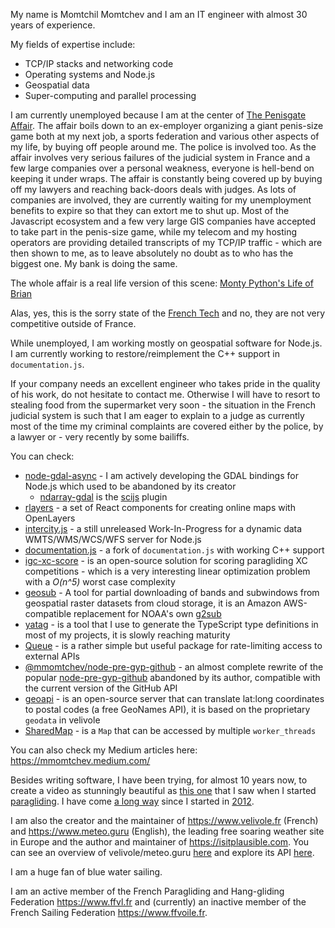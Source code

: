 My name is Momtchil Momtchev and I am an IT engineer with almost 30 years of experience.

My fields of expertise include:
* TCP/IP stacks and networking code
* Operating systems and Node.js
* Geospatial data
* Super-computing and parallel processing

I am currently unemployed because I am at the center of [The Penisgate Affair](https://github.com/mmomtchev/mmomtchev/blob/master/PENISGATE.md). The affair boils down to an ex-employer organizing a giant penis-size game both at my next job, a sports federation and various other aspects of my life, by buying off people around me. The police is involved too. As the affair involves very serious failures of the judicial system in France and a few large companies over a personal weakness, everyone is hell-bend on keeping it under wraps. The affair is constantly being covered up by buying off my lawyers and reaching back-doors deals with judges. As lots of companies are involved, they are currently waiting for my unemployment benefits to expire so that they can extort me to shut up. Most of the Javascript ecosystem and a few very large GIS companies have accepted to take part in the penis-size game, while my telecom and my hosting operators are providing detailed transcripts of my TCP/IP traffic - which are then shown to me, as to leave absolutely no doubt as to who has the biggest one. My bank is doing the same.

The whole affair is a real life version of this scene: [Monty Python's Life of Brian](https://www.youtube.com/watch?v=HrcbCW4y9Dw)

Alas, yes, this is the sorry state of the [French Tech](https://github.com/mmomtchev/mmomtchev/blob/master/LA-FRENCH-TECH.md) and no, they are not very competitive outside of France.

While unemployed, I am working mostly on geospatial software for Node.js. I am currently working to restore/reimplement the C++ support in `documentation.js`.

If your company needs an excellent engineer who takes pride in the quality of his work, do not hesitate to contact me. Otherwise I will have to resort to stealing food from the supermarket very soon - the situation in the French judicial system is such that I am eager to explain to a judge as currently most of the time my criminal complaints are covered either by the police, by a lawyer or - very recently by some bailiffs.


You can check:

* [node-gdal-async](https://github.com/mmomtchev/node-gdal-async) - I am actively developing the GDAL bindings for Node.js which used to be abandoned by its creator
  - [ndarray-gdal](https://github.com/mmomtchev/ndarray-gdal) is the [scijs](https://github.com/scijs/ndarray) plugin
* [rlayers](https://github.com/mmomtchev/rlayers) - a set of React components for creating online maps with OpenLayers
* [intercity.js](https://github.com/mmomtchev/intercity) - a still unreleased Work-In-Progress for a dynamic data WMTS/WMS/WCS/WFS server for Node.js
* [documentation.js](https://github.com/mmomtchev/documentation) - a fork of `documentation.js` with working C++ support
* [igc-xc-score](https://github.com/mmomtchev/igc-xc-score) - is an open-source solution for scoring paragliding XC competitions - which is a very interesting linear optimization problem with a *O(n^5)* worst case complexity
* [geosub](https://github.com/mmomtchev/geosub) - A tool for partial downloading of bands and subwindows from geospatial raster datasets from cloud storage, it is an Amazon AWS-compatible replacement for NOAA's own [g2sub](https://nomads.ncep.noaa.gov/cgi-bin/filter_gfs_0p25.pl)
* [yatag](https://github.com/mmomtchev/yatag) - is a tool that I use to generate the TypeScript type definitions in most of my projects, it is slowly reaching maturity
* [Queue](https://github.com/mmomtchev/Queue) - is a rather simple but useful package for rate-limiting access to external APIs
* [@mmomtchev/node-pre-gyp-github](https://github.com/mmomtchev/node-pre-gyp-github) - an almost complete rewrite of the popular [node-pre-gyp-github](https://github.com/bchr02/node-pre-gyp-github) abandoned by its author, compatible with the current version of the GitHub API
* [geoapi](https://github.com/mmomtchev/geoapi) - is an open-source server that can translate lat:long coordinates to postal codes (a free GeoNames API), it is based on the proprietary `geodata` in velivole
* [SharedMap](https://github.com/mmomtchev/SharedMap) - is a `Map` that can be accessed by multiple `worker_threads`

You can also check my Medium articles here: <https://mmomtchev.medium.com/>

Besides writing software, I have been trying, for almost 10 years now, to create a video as stunningly beautiful as [this one](https://www.youtube.com/watch?v=a71bZ1YG68U) that I saw when I started [paragliding](https://github.com/mmomtchev/mmomtchev/blob/master/AERIAL_SPORTS.md). I have come [a long way](https://www.youtube.com/user/momtchev) since I started in [2012](https://www.youtube.com/watch?v=fzTU611kfrw).

I am also the creator and the maintainer of <https://www.velivole.fr> (French) and <https://www.meteo.guru> (English), the leading free soaring weather site in Europe and the author and maintainer of <https://isitplausible.com>. You can see an overview of velivole/meteo.guru [here](https://raw.githubusercontent.com/mmomtchev/mmomtchev/master/velivole.fr-Architecture-Overview.svg) and explore its API [here](https://www.velivole.fr/apidoc/).

I am a huge fan of blue water sailing.

I am an active member of the French Paragliding and Hang-gliding Federation <https://www.ffvl.fr> and (currently) an inactive member of the French Sailing Federation <https://www.ffvoile.fr>.
